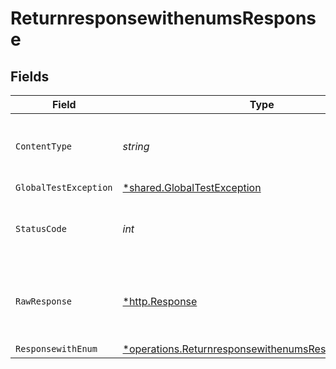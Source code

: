 # ReturnresponsewithenumsResponse


## Fields

| Field                                                                                                                            | Type                                                                                                                             | Required                                                                                                                         | Description                                                                                                                      |
| -------------------------------------------------------------------------------------------------------------------------------- | -------------------------------------------------------------------------------------------------------------------------------- | -------------------------------------------------------------------------------------------------------------------------------- | -------------------------------------------------------------------------------------------------------------------------------- |
| `ContentType`                                                                                                                    | *string*                                                                                                                         | :heavy_check_mark:                                                                                                               | HTTP response content type for this operation                                                                                    |
| `GlobalTestException`                                                                                                            | [*shared.GlobalTestException](../../../pkg/models/shared/globaltestexception.md)                                                 | :heavy_minus_sign:                                                                                                               | 500 Global                                                                                                                       |
| `StatusCode`                                                                                                                     | *int*                                                                                                                            | :heavy_check_mark:                                                                                                               | HTTP response status code for this operation                                                                                     |
| `RawResponse`                                                                                                                    | [*http.Response](https://pkg.go.dev/net/http#Response)                                                                           | :heavy_minus_sign:                                                                                                               | Raw HTTP response; suitable for custom response parsing                                                                          |
| `ResponsewithEnum`                                                                                                               | [*operations.ReturnresponsewithenumsResponsewithEnum](../../../pkg/models/operations/returnresponsewithenumsresponsewithenum.md) | :heavy_minus_sign:                                                                                                               | N/A                                                                                                                              |